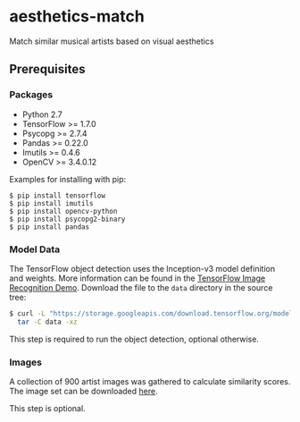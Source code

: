 # aesthetics-match
Match similar musical artists based on visual aesthetics

## Prerequisites
### Packages
* Python 2.7
* TensorFlow >= 1.7.0
* Psycopg >= 2.7.4
* Pandas >= 0.22.0
* Imutils >= 0.4.6
* OpenCV >= 3.4.0.12

Examples for installing with pip:
```
$ pip install tensorflow
$ pip install imutils
$ pip install opencv-python
$ pip install psycopg2-binary
$ pip install pandas
```
### Model Data
The TensorFlow object detection uses the Inception-v3 model definition and weights. More information can be found in the [TensorFlow Image Recognition Demo](https://github.com/tensorflow/tensorflow/tree/master/tensorflow/examples/label_image). Download the file to the `data` directory in the source tree:
```bash
$ curl -L "https://storage.googleapis.com/download.tensorflow.org/models/inception_v3_2016_08_28_frozen.pb.tar.gz" |
  tar -C data -xz
```
This step is required to run the object detection, optional otherwise.
### Images
A collection of 900 artist images was gathered to calculate similarity scores. The image set can be downloaded [here](https://www.dropbox.com/s/nkm9oosdaet3hsd/images.zip?dl=0).

This step is optional.
